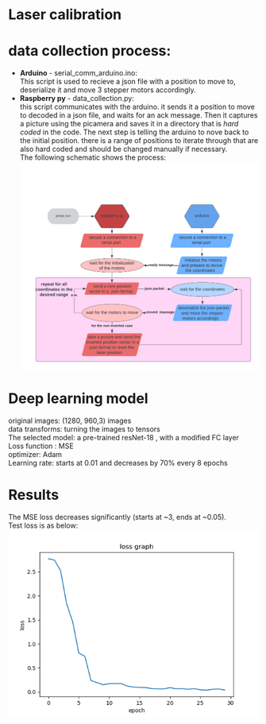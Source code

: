 # Laser calibration
# data collection process:
- **Arduino** - serial_comm_arduino.ino:<br>
This script is used to recieve a json file with a position to move to,
deserialize it and move 3 stepper motors accordingly.
- **Raspberry py** - data_collection.py:<br>
this script communicates with the arduino. it sends it a position to move to decoded in a json file,
and waits for an ack message. Then it captures a picture using the picamera and saves it in a directory
that is *hard coded* in the code. The next step is telling the arduino to nove back to the initial position.
there is a range of positions to iterate through that are also hard coded and should be changed manually if necessary.<br>
The following schematic shows the process:<br>
![communication Image](communication_scheme.png)
# Deep learning model
original images: (1280, 960,3) images<br>
data transforms: turning the images to tensors<br>
The selected model: a pre-trained resNet-18 , with a modified FC layer<br>
Loss function : MSE<br>
optimizer: Adam<br>
Learning rate: starts at 0.01 and decreases by 70% every 8 epochs <br>
# Results
The MSE loss decreases significantly (starts at ~3, ends at ~0.05). <br>
Test loss is as below: <br>
![test loss Image](./train/loss_graph.png)

